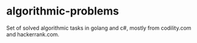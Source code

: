 # algorithmic-problems
Set of solved algorithmic tasks in golang and c#, mostly from codility.com and hackerrank.com. 
